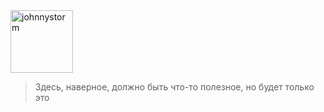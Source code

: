 <img src="http://lizasimpson.com/uploads/_pages/157/torch.jpg" alt="johnnystorm" height="100px" weight="100px">
<blockquote>Здесь, наверное, должно быть что-то полезное, но будет только это</blockquote>
